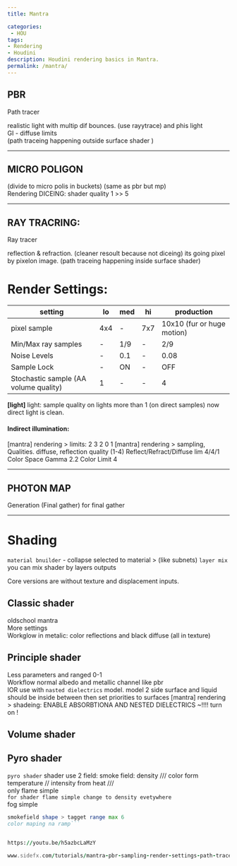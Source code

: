 ```yaml
---
title: Mantra

categories:
 - HOU
tags:
- Rendering
- Houdini
description: Houdini rendering basics in Mantra.
permalink: /mantra/
---
```


<!-- more -->




## PBR      
Path tracer

realistic light with multip dif bounces. (use rayytrace) and phis light   
GI - diffuse limits  
(path traceing happening outside surface shader )  

---

## MICRO POLIGON  

(divide to micro polis in buckets) (same as pbr but mp)  
Rendering DICEING: shader quality 1 >> 5  

---

## RAY TRACRING:

Ray tracer

reflection & refraction. (cleaner resoult because not diceing) its going pixel by pixelon image.
(path traceing happening inside surface shader)



# Render Settings:
|setting | lo | med | hi | production|
|--- | --- | --- | --- | --- |
|pixel sample | 4x4 | - | 7x7 | 10x10 (fur or huge motion)
|Min/Max ray samples | - | 1/9 | - | 2/9
|Noise Levels | - | 0.1 | - | 0.08
|Sample Lock | - | ON | - | OFF
|Stochastic sample (AA volume quality) | 1 | - | - | 4

**[light]** light: sample quality on lights more than 1 (on direct samples) now direct light is clean.

#### Indirect illumination:
[mantra] rendering > limits:  2 3 2 0 1
[mantra] rendering > sampling, Qualities. diffuse, reflection  quality (1-4)
Reflect/Refract/Diffuse lim 4/4/1  
Color Space Gamma 2.2
Color Limit 4

---

## PHOTON MAP
Generation (Final gather) for final gather


---

# Shading  


`material bnuilder`  - collapse selected to material > (like subnets)
 `layer mix` you can mix shader by layers outputs

Core versions are without texture and displacement inputs.
## Classic shader
oldschool mantra  
More settings  
Workglow in metalic: color reflections and black diffuse (all in texture)  

## Principle shader
Less parameters and ranged 0-1  
Workflow normal albedo and metallic channel like pbr     
IOR use with `nasted dielectrics` model. model 2 side surface and liquid should be inside between then set priorities to surfaces [mantra] rendering >  shadeing:  ENABLE ABSORBTIONA AND NESTED DIELECTRICS ~!!!! turn on !

## Volume shader


## Pyro shader
`pyro shader` shader use 2 field: smoke field: density /// color form temperature // intensity from heat ///  
only flame simple    
```for shader flame simple change to density evetywhere```  
fog simple  
```for fog same setup but fire intendity to 0 and increse smoke desn and attenuation color to get shift // (fit range in smoke field)
smokefield shape > tagget range max 6
color maping na ramp```  


https://youtu.be/h5azbcLaMzY

www.sidefx.com/tutorials/mantra-pbr-sampling-render-settings-path-tracer-houdini-16-1/
